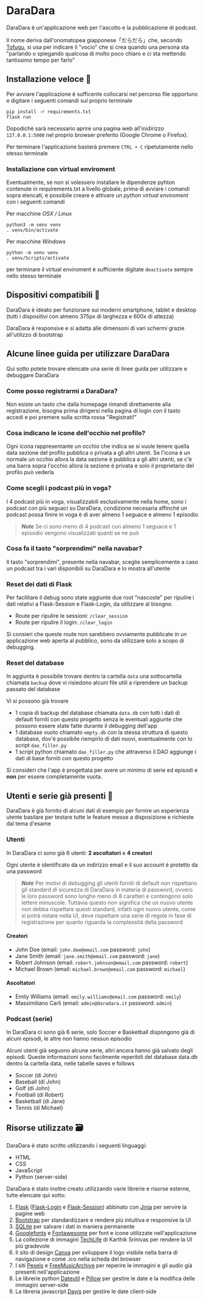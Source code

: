# DaraDara

DaraDara è un'applicazione web per l'ascolto e la pubblicazione di podcast.

Il nome deriva dall'onomatopea giapponese「だらだら」che, secondo [Tofugu](https://www.tofugu.com/japanese/japanese-onomatopoeia/), si usa per indicare il "vocio" che si crea quando una persona sta "parlando o spiegando qualcosa di molto poco chiaro e ci sta mettendo tantissimo tempo per farlo"

## Installazione veloce 🚀

Per avviare l'applicazione è sufficente collocarsi nel percorso file opportuno e digitare i seguenti comandi sul proprio terminale

```prompt
pip install -r requirements.txt
flask run
```

Dopodichè sarà necessario aprire una pagina web all'inidirizzo ```127.0.0.1:5000``` nel proprio browser preferito (Google Chrome o Firefox).

Per terminare l'applicazione basterà premere ```CTRL + C``` ripetutamente nello stesso terminale

### Installazione con virtual enviroment

Eventualmente, se non si volessero installare le dipendenze pyhton contenute in requirements.txt a livello globale, prima di avviare i comandi sopra elencati, è possibile creare e attivare un *python virtual enviroment* con i seguenti comandi

Per macchine *OSX / Linux*

```prompt
python3 -m venv venv
. venv/bin/activate
```

Per macchine *Windows*

```prompt
python -m venv venv
. venv/Scripts/activate
```

per terminare il virtual enviroment è sufficiente digitate ```deactivate``` sempre nello stesso terminale

## Dispositivi compatibili 📲

DaraDara è ideato per funzionare sui moderni smartphone, tablet e desktop (tutti i dispositivi con almeno 375px di larghezza e 600x di altezza)

DaraDara è responsive e si adatta alle dimensoni di vari schermi grazie all'utilizzo di bootstrap

## Alcune linee guida per utilizzare DaraDara

Qui sotto potete trovare elencate una serie di linee guida per utilizzare e debuggare DaraDara

### Come posso registrarmi a DaraDara?

Non esiste un tasto che dalla homepage rimandi direttamente alla registrazione, bisogna prima dirigersi nella pagina di login con il tasto accedi e poi premere sulla scritta rossa "Registrati!"

### Cosa indicano le icone dell'occhio nel profilo?

Ogni icona rappresentante un occhio che indica se si vuole tenere quella data sezione del profilo pubblica o privata a gli altri utenti. Se l'icona è un normale un occhio allora la data sezione è pubblica a gli altri utenti, se c'è una barra sopra l'occhio allora la sezione è privata e solo il proprietario del profilo può vederla

### Come scegli i podcast più in voga?

I 4 podcast più in voga, visualizzabili esclusivamente nella home, sono i podcast con più seguaci su DaraDara, condizione necesaria affinché un podcast possa finire in voga è di aver almeno 1 seguace e almeno 1 episodio

> ***Note***
> Se ci sono meno di 4 podcast con almeno 1 seguace e 1 episodio vengono visualizzati quanti se ne può

### Cosa fa il tasto "sorprendimi" nella navabar?

Il tasto "sorprendimi", presente nella navabar, sceglie semplicemente a caso un podcast tra i vari disponibili su DaraDara e lo mostra all'utente

### Reset dei dati di Flask

Per facilitare il debug sono state aggiunte due root "nascoste" per ripulire i dati relativi a Flask-Session e Flask-Login, da utilizzare al bisogno.

* Route per ripulire le sessioni: ```/clear_session```
* Route per ripulire il login: ```/clear_login```

Si consieri che queste route non sarebbero ovviamente pubblicate in un applicazione web aperta al pubblico, sono da utilizzare solo a scopo di debugging.

### Reset del database

In aggiunta è possibile trovare dentro la cartella ```data``` una sottocartella chiamata ```backup``` dove vi risiedono alcuni file utili a riprendere un backup passato del database

Vi si possono già trovare

* 1 copia di backup del database chiamata ```data.db``` con tutti i dati di default forniti con questo progetto senza le eventuali aggiunte che possono essere state fatte durante il debugging dell'app
* 1 database vuoto chiamato ```empty.db``` con la stessa struttura di questo database, dov'é possibile riempirlo di dati nuovi, eventualmente con lo script ```dao_filler.py```
* 1 script python chiamato ```dao_filler.py``` che attraverso il DAO aggiunge i dati di base forniti con questo progetto

Si consideri che l'app è progettata per avere un minimo di serie ed episodi e **non** per essere completamente vuota.

## Utenti e serie già presenti 🙋

DaraDara è già fornito di alcuni dati di esempio per fornire un esperienza utente basilare per testare tutte le feature messe a disposizione e richieste dal tema d'esame

### Utenti

In DaraDara ci sono già 6 utenti: **2 ascoltatori** e **4 creatori**

Ogni utente è identificato da un indirizzo email e il suo account è protetto da una password

> ***Note***
> Per motivi di debugging gli utenti forniti di default *non* rispettano gli standard di sicurezza di DaraDara in materia di password, ovvero le loro password sono lunghe meno di 8 caratteri e contengono solo lettere minuscole. Tuttavia questo non significa che un nuovo utente non debba rispettare questi standard, infatti ogni nuovo utente, come si potrà notare nella UI, deve rispettare una serie di regole in fase di registrazione per quanto riguarda la complessità della password

#### Creatori

* John Doe (email: `john.doe@email.com`  password: `john`)
* Jane Smith (email: `jane.smith@email.com` password: `jane`)
* Robert Johnson (email: `robert.johnson@email.com` password: `robert`)
* Michael Brown (email: `michael.brown@email.com` password: `michael`)

#### Ascoltatori

* Emily Williams (email: `emily.williams@email.com` password: `emily`)
* Massimiliano Carli (email: `admin@daradara.it` password: `admin`)

### Podcast (serie)

In DaraDara ci sono già 6 serie, solo Soccer e Basketball dispongono già di alcuni episodi, le altre non hanno nessun episodio

Alcuni utenti già seguono alcune serie, altri ancora hanno già salvato degli episodi. Queste informazioni sono facilmente reperibili del database data.db dentro la cartella data, nelle tabelle saves e follows

* Soccer (di John)
* Baseball (di John)
* Golf (di John)
* Football (di Robert)
* Basketball (di Jane)
* Tennis (di Michael)

## Risorse utilizzate 🗃️

DaraDara è stato scritto utilizzando i seguenti linguaggi:

* HTML
* CSS
* JavaScript
* Python (server-side)

DaraDara è stato inoltre creato utilizzando varie librerie e risorse esterne, tutte elencate qui sotto:

1. [Flask](https://flask.palletsprojects.com/en/2.2.x/) ([Flask-Login](https://pypi.org/project/Flask-Login/) e [Flask-Session](https://pypi.org/project/Flask-Session/)) abbinato con [Jinja](https://jinja.palletsprojects.com/en/3.1.x/) per servire la pagine web
2. [Bootstrap](https://getbootstrap.com/) per standardizzare e rendere più intuitiva e responsive la UI
3. [SQLite](https://www.sqlite.org/index.html) per salvare i dati in maniera permanente
4. [Googlefonts](https://fonts.google.com/specimen/League%20Spartan) e [Fontawesome](https://fontawesome.com/icons) per font e icone utilizzate nell'applicazione
5. La collezione di immagini [TechLife](https://blush.design/it/collections/EcYTq93px20ptlPRSq1C/tech-life) di Karthik Srinivas per rendere la UI più gradevole
6. Il sito di design [Canva](https://www.canva.com/it_it/) per sviluppare il logo visibile nella barra di navigazione e come .ico nella scheda del browser
7. I siti [Pexels](https://www.pexels.com/it-it/) e [FreeMusicArchive](https://freemusicarchive.org/home) per reperire le immagini e gli audio già presenti nell'applicazione
8. Le librerie python [Dateutil](https://pypi.org/project/python-dateutil/) e [Pillow](https://pypi.org/project/Pillow/) per gestire le date e la modifica delle immagini server-side
9. La libreria javascript [Dayjs](https://day.js.org/) per gestire le date client-side

